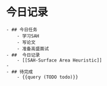 # 今日记录
	- ## 今日任务
		- 学习SAH
		- 写论文
		- 准备高盛面试
	- ##  今日记录
		- [[SAH-Surface Area Heuristic]]
	-
	- ## 待完成
		- {{query (TODO todo)}}